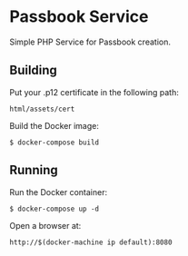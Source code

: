 Passbook Service
================

Simple PHP Service for Passbook creation.

Building
--------

Put your .p12 certificate in the following path:

    html/assets/cert

Build the Docker image:

    $ docker-compose build

Running
-------

Run the Docker container:

    $ docker-compose up -d

Open a browser at:

    http://$(docker-machine ip default):8080
